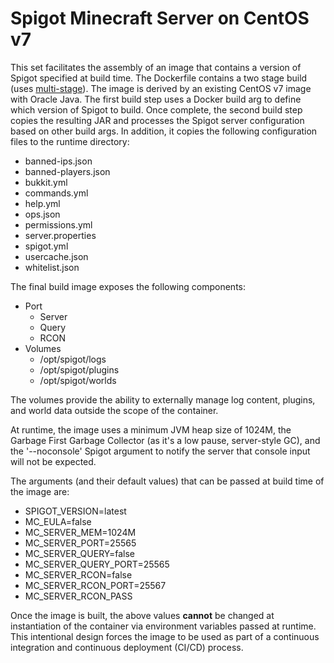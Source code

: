 # Spigot Minecraft Server on CentOS v7
This set facilitates the assembly of an image that contains a version of Spigot specified at build time. The Dockerfile contains a two stage build (uses [multi-stage](https://docs.docker.com/engine/userguide/eng-image/multistage-build/)).
The image is derived by an existing CentOS v7 image with Oracle Java.
The first build step uses a Docker build arg to define which version of Spigot to build. Once complete, the second build step copies the resulting JAR and processes the Spigot server configuration based on other build args. In addition, it copies the following configuration files to the runtime directory:

* banned-ips.json
* banned-players.json
* bukkit.yml
* commands.yml
* help.yml
* ops.json
* permissions.yml
* server.properties
* spigot.yml
* usercache.json
* whitelist.json

The final build image exposes the following components:

* Port
	* Server
	* Query
	* RCON
* Volumes	
	* /opt/spigot/logs
	* /opt/spigot/plugins
	* /opt/spigot/worlds

The volumes provide the ability to externally manage log content, plugins, and world data outside the scope of the container.

At runtime, the image uses a minimum JVM heap size of 1024M, the Garbage First Garbage Collector (as it's a low pause, server-style GC), and the '--noconsole' Spigot argument to notify the server that console input will not be expected.

The arguments (and their default values) that can be passed at build time of the image are:
* SPIGOT_VERSION=latest
* MC_EULA=false
* MC_SERVER_MEM=1024M
* MC_SERVER_PORT=25565
* MC_SERVER_QUERY=false
* MC_SERVER_QUERY_PORT=25565
* MC_SERVER_RCON=false
* MC_SERVER_RCON_PORT=25567
* MC_SERVER_RCON_PASS

Once the image is built, the above values **cannot** be changed at instantiation of the container via environment variables passed at runtime. This intentional design forces the image to be used as part of a continuous integration and continuous deployment (CI/CD) process.
